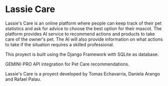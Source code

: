 # Lassie Care
Lassie's Care is an online platform where people can keep track of their pet statistics and ask for advice to choose the best option for their mascot. 
The platform provides AI service to recommend actions and products to take care of the owner's pet. 
The AI will also provide information on what actions to take if the situation requires a skilled professional.

This proyect is built using the Django Framework with SQLite as database.

GEMINI-PRO API integration for Pet Care recommendations.

Lassie's Care is a proyect developed by Tomas Echavarria, Daniela Arango and Rafael Palau.
